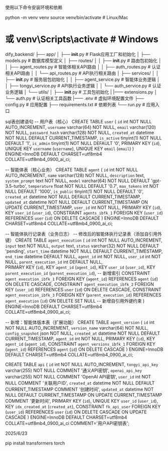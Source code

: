 使用以下命令安装环境和依赖


python -m venv venv
source venv/bin/activate  # Linux/Mac
# 或 venv\Scripts\activate  # Windows

dify_backend/
├── app/
│   ├── __init__.py         # Flask应用工厂和初始化
│   ├── models.py           # 数据库模型定义
│   ├── routes/
│   │   ├── __init__.py     # 路由包初始化
│   │   ├── agent_routes.py # 智能体相关API路由
│   │   ├── auth_routes.py  # 认证相关API路由
│   │   └── api_routes.py   # API执行相关路由
│   ├── services/
│   │   ├── __init__.py     # 服务层包初始化
│   │   ├── agent_service.py # 智能体业务逻辑
│   │   ├── tongyi_service.py  # API执行业务逻辑
│   │   └── auth_service.py # 认证业务逻辑
│   └── utils/
│       ├── __init__.py     # 工具包初始化
|       |—— extensions.py
│       └── auth.py         # 认证相关工具函数
|—— .env                    # 虚拟环境配置文件
├── config.py               # 应用配置
├── requirements.txt        # 依赖列表
└── run.py                  # 应用入口


sql表创建语句
-- 用户表（核心）
CREATE TABLE `user` (
  `id` int NOT NULL AUTO_INCREMENT,
  `username` varchar(64) NOT NULL,
  `email` varchar(120) NOT NULL,
  `password_hash` varchar(128) NOT NULL,
  `created_at` datetime NOT NULL DEFAULT CURRENT_TIMESTAMP,
  `is_active` tinyint(1) NOT NULL DEFAULT '1',
  `is_admin` tinyint(1) NOT NULL DEFAULT '0',
  PRIMARY KEY (`id`),
  UNIQUE KEY `username` (`username`),
  UNIQUE KEY `email` (`email`)
) ENGINE=InnoDB DEFAULT CHARSET=utf8mb4 COLLATE=utf8mb4_0900_ai_ci;

-- 智能体表（核心业务）
CREATE TABLE `agent` (
  `id` int NOT NULL AUTO_INCREMENT,
  `name` varchar(128) NOT NULL,
  `description` text,
  `system_prompt` text NOT NULL,
  `model` varchar(64) NOT NULL DEFAULT 'gpt-3.5-turbo',
  `temperature` float NOT NULL DEFAULT '0.7',
  `max_tokens` int NOT NULL DEFAULT '1000',
  `is_public` tinyint(1) NOT NULL DEFAULT '0',
  `created_at` datetime NOT NULL DEFAULT CURRENT_TIMESTAMP,
  `updated_at` datetime NOT NULL DEFAULT CURRENT_TIMESTAMP ON UPDATE CURRENT_TIMESTAMP,
  `user_id` int NOT NULL,
  PRIMARY KEY (`id`),
  KEY `user_id` (`user_id`),
  CONSTRAINT `agents_ibfk_1` FOREIGN KEY (`user_id`) REFERENCES `user` (`id`) ON DELETE CASCADE
) ENGINE=InnoDB DEFAULT CHARSET=utf8mb4 COLLATE=utf8mb4_0900_ai_ci;

-- 智能体执行记录表（业务日志）
-- 修改后的智能体执行记录表（添加自引用外键）
CREATE TABLE `agent_execution` (
  `id` int NOT NULL AUTO_INCREMENT,
  `input` text NOT NULL,
  `output` text,
  `status` varchar(32) NOT NULL DEFAULT 'pending',
  `start_time` datetime NOT NULL DEFAULT CURRENT_TIMESTAMP,
  `end_time` datetime DEFAULT NULL,
  `agent_id` int NOT NULL,
  `user_id` int NOT NULL,
  `parent_execution_id` int DEFAULT NULL,  
  PRIMARY KEY (`id`),
  KEY `agent_id` (`agent_id`),
  KEY `user_id` (`user_id`),
  KEY `parent_execution_id` (`parent_execution_id`),  -- 新增索引
  CONSTRAINT `agent_execution_ibfk_1` FOREIGN KEY (`agent_id`) REFERENCES `agent` (`id`) ON DELETE CASCADE,
  CONSTRAINT `agent_execution_ibfk_2` FOREIGN KEY (`user_id`) REFERENCES `user` (`id`) ON DELETE CASCADE,
  CONSTRAINT `agent_execution_ibfk_3` FOREIGN KEY (`parent_execution_id`) REFERENCES `agent_execution` (`id`) ON DELETE SET NULL  -- 新增自引用外键约束
) ENGINE=InnoDB DEFAULT CHARSET=utf8mb4 COLLATE=utf8mb4_0900_ai_ci;

-- 新增：智能体版本表（扩展功能）
CREATE TABLE `agent_version` (
  `id` int NOT NULL AUTO_INCREMENT,
  `version_name` varchar(64) NOT NULL,
  `config_snapshot` json NOT NULL,
  `created_at` datetime NOT NULL DEFAULT CURRENT_TIMESTAMP,
  `agent_id` int NOT NULL,
  PRIMARY KEY (`id`),
  KEY `agent_id` (`agent_id`),
  CONSTRAINT `agent_versions_ibfk_1` FOREIGN KEY (`agent_id`) REFERENCES `agent` (`id`) ON DELETE CASCADE
) ENGINE=InnoDB DEFAULT CHARSET=utf8mb4 COLLATE=utf8mb4_0900_ai_ci;

CREATE TABLE `api` (
  `id` int NOT NULL AUTO_INCREMENT,
  `tongyi_api_key` varchar(255) NOT NULL COMMENT '通义API密钥',
  `openai_api_key` varchar(255) NOT NULL COMMENT 'OpenAI API密钥',
  `user_id` int NOT NULL COMMENT '关联用户ID',
  `created_at` datetime NOT NULL DEFAULT CURRENT_TIMESTAMP COMMENT '创建时间',
  `updated_at` datetime NOT NULL DEFAULT CURRENT_TIMESTAMP ON UPDATE CURRENT_TIMESTAMP COMMENT '更新时间',
  PRIMARY KEY (`id`),
  UNIQUE KEY `user_id` (`user_id`),
  KEY `idx_created_at` (`created_at`),
  CONSTRAINT `fk_api_user` FOREIGN KEY (`user_id`) 
    REFERENCES `user` (`id`) ON DELETE CASCADE ON UPDATE CASCADE
) ENGINE=InnoDB DEFAULT CHARSET=utf8mb4 COLLATE=utf8mb4_0900_ai_ci COMMENT='用户API密钥表';


2025/6/23 

pip install transformers torch